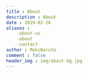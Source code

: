 ```yaml
---
title : About
description : About
date : 2019-02-28
aliases : 
    -about-us
    -about
    -contact
author : MakiNaruto
comment : false 
header_img : img/about-bg.jpg
---
```

